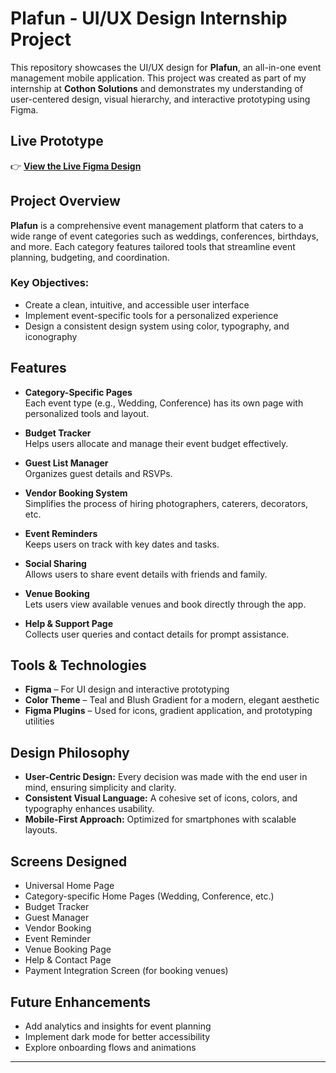 # Plafun - UI/UX Design Internship Project

This repository showcases the UI/UX design for **Plafun**, an all-in-one event management mobile application. This project was created as part of my internship at **Cothon Solutions** and demonstrates my understanding of user-centered design, visual hierarchy, and interactive prototyping using Figma.

## Live Prototype

👉 [**View the Live Figma Design**](https://www.figma.com/proto/0yjkYlT6LOm2cIIa3Ur74q/Plafun?page-id=0%3A1&node-id=357-542&p=f&viewport=307%2C476%2C0.06&t=l0HUSXpdhnYyf2wI-1&scaling=scale-down&content-scaling=fixed&starting-point-node-id=1%3A3&show-proto-sidebar=1)

## Project Overview

**Plafun** is a comprehensive event management platform that caters to a wide range of event categories such as weddings, conferences, birthdays, and more. Each category features tailored tools that streamline event planning, budgeting, and coordination.

### Key Objectives:
- Create a clean, intuitive, and accessible user interface
- Implement event-specific tools for a personalized experience
- Design a consistent design system using color, typography, and iconography

## Features

- **Category-Specific Pages**  
  Each event type (e.g., Wedding, Conference) has its own page with personalized tools and layout.

- **Budget Tracker**  
  Helps users allocate and manage their event budget effectively.

- **Guest List Manager**  
  Organizes guest details and RSVPs.

- **Vendor Booking System**  
  Simplifies the process of hiring photographers, caterers, decorators, etc.

- **Event Reminders**  
  Keeps users on track with key dates and tasks.

- **Social Sharing**  
  Allows users to share event details with friends and family.

- **Venue Booking**  
  Lets users view available venues and book directly through the app.

- **Help & Support Page**  
  Collects user queries and contact details for prompt assistance.

## Tools & Technologies

- **Figma** – For UI design and interactive prototyping  
- **Color Theme** – Teal and Blush Gradient for a modern, elegant aesthetic  
- **Figma Plugins** – Used for icons, gradient application, and prototyping utilities

## Design Philosophy

- **User-Centric Design:** Every decision was made with the end user in mind, ensuring simplicity and clarity.
- **Consistent Visual Language:** A cohesive set of icons, colors, and typography enhances usability.
- **Mobile-First Approach:** Optimized for smartphones with scalable layouts.

## Screens Designed

- Universal Home Page  
- Category-specific Home Pages (Wedding, Conference, etc.)  
- Budget Tracker  
- Guest Manager  
- Vendor Booking  
- Event Reminder  
- Venue Booking Page  
- Help & Contact Page  
- Payment Integration Screen (for booking venues)

## Future Enhancements

- Add analytics and insights for event planning  
- Implement dark mode for better accessibility  
- Explore onboarding flows and animations

---


